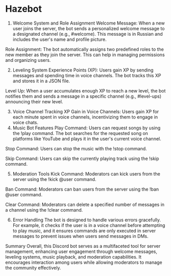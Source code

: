 # Hazebot
1. Welcome System and Role Assignment
Welcome Message: When a new user joins the server, the bot sends a personalized welcome message to a designated channel (e.g., #welcome). This message is in Russian and includes the user's name and profile picture.

Role Assignment: The bot automatically assigns two predefined roles to the new member as they join the server. This can help in managing permissions and organizing users.

2. Leveling System
Experience Points (XP): Users gain XP by sending messages and spending time in voice channels. The bot tracks this XP and stores it in a JSON file.

Level Up: When a user accumulates enough XP to reach a new level, the bot notifies them and sends a message in a specific channel (e.g., #level-ups) announcing their new level.

3. Voice Channel Tracking
XP Gain in Voice Channels: Users gain XP for each minute spent in voice channels, incentivizing them to engage in voice chats.
4. Music Bot Features
Play Command: Users can request songs by using the !play <song name> command. The bot searches for the requested song on platforms like YouTube and plays it in the user's current voice channel.

Stop Command: Users can stop the music with the !stop command.

Skip Command: Users can skip the currently playing track using the !skip command.

5. Moderation Tools
Kick Command: Moderators can kick users from the server using the !kick @user command.

Ban Command: Moderators can ban users from the server using the !ban @user command.

Clear Command: Moderators can delete a specified number of messages in a channel using the !clear <number> command.

6. Error Handling
The bot is designed to handle various errors gracefully. For example, it checks if the user is in a voice channel before attempting to play music, and it ensures commands are only executed in server messages to prevent issues when users send messages in DMs.

Summary
Overall, this Discord bot serves as a multifaceted tool for server management, enhancing user engagement through welcome messages, leveling systems, music playback, and moderation capabilities. It encourages interaction among users while allowing moderators to manage the community effectively.
